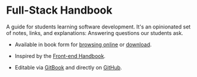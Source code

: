 # Full-Stack Handbook

A guide for students learning software development. It's an opinionated set of notes, links, and explanations: Answering questions our students ask.

* Available in book form for [browsing online](https://dogweather.gitbooks.io/full-stack-handbook/content/) or [download](https://www.gitbook.com/book/dogweather/full-stack-handbook/details).

* Inspired by the [Front-end Handbook](http://www.frontendhandbook.com/).

* Editable via [GitBook](https://www.gitbook.com/book/dogweather/full-stack-handbook/details) and directly on [GitHub](https://github.com/dogweather/full-stack-handbook).